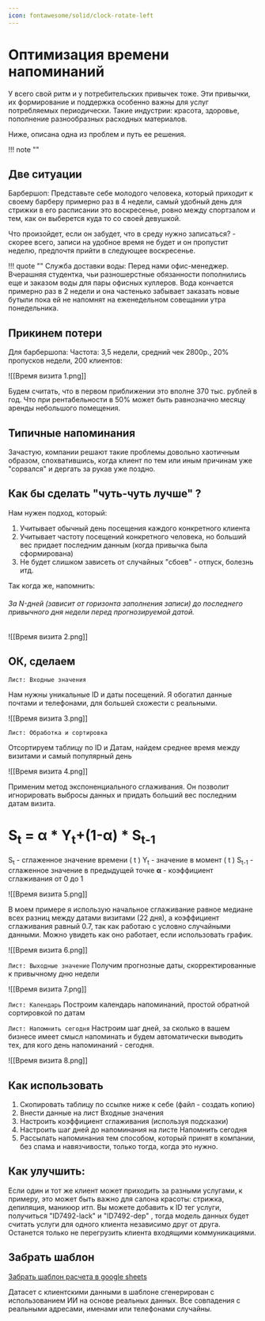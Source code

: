 ```yaml
---
icon: fontawesome/solid/clock-rotate-left
---
```

# Оптимизация времени напоминаний


У всего свой ритм и у потребительских привычек тоже. Эти привычки, их формирование и поддержка особенно важны для услуг потребляемых периодически. Такие индустрии: красота, здоровье, пополнение разнообразных расходных материалов.

Ниже, описана одна из проблем и путь ее решения.

!!! note ""

## Две ситуации

Барбершоп:
Представьте себе молодого человека, который приходит к своему барберу примерно раз в 4 недели, самый удобный день для стрижки в его расписании это воскресенье, ровно между спортзалом и тем, как он выберется куда то со своей девушкой.

Что произойдет, если он забудет, что в среду нужно записаться? - скорее всего, записи на удобное время не будет и он пропустит неделю, предпочтя прийти в следующее воскресенье.

!!! quote ""
Служба доставки воды:
Перед нами офис-менеджер. Вчерашняя студентка, чьи разношерстные обязанности пополнились еще и заказом воды для пары офисных куллеров. Вода кончается примерно раз в 2 недели и она частенько забывает заказать новые бутыли пока ей не напомнят на еженедельном совещании утра понедельника.

## Прикинем потери

Для барбершопа: Частота: 3,5 недели, средний чек 2800р., 20% пропусков недели, 200 клиентов:

![[Время визита 1.png]]

Будем считать, что в первом приближении это вполне 370 тыс. рублей в год. Что при рентабельности в 50% может быть равнозначно месяцу аренды небольшого помещения.
## Типичные напоминания

Зачастую, компании решают такие проблемы довольно хаотичным образом, спохватившись, когда клиент по тем или иным причинам уже "сорвался" и дергать за рукав уже поздно.

## Как бы сделать "чуть-чуть лучше" ?

Нам нужен подход, который:

1. Учитывает обычный день посещения каждого конкретного клиента
2. Учитывает частоту посещений конкретного человека, но больший вес придает последним данным (когда привычка была сформирована)
3. Не будет слишком зависеть от случайных "сбоев" - отпуск, болезнь итд.

Так когда же, напомнить:

###### За N-дней (зависит от горизонта заполнения записи) до последнего привычного дня недели перед прогнозируемой датой.

![[Время визита 2.png]]

## ОК, сделаем

`Лист: Входные значения`

Нам нужны уникальные ID и даты посещений.
Я обогатил данные почтами и телефонами, для большей схожести с реальными.

![[Время визита 3.png]]

`Лист: Обработка и сортировка`

Отсортируем таблицу по ID и Датам, найдем среднее время между визитами и самый популярный день

![[Время визита 4.png]]

Применим метод экспоненциального сглаживания. Он позволит игнорировать выбросы данных и придать больший вес последним датам визита.

# S<sub>t</sub> = **α** * Y<sub>t</sub>+(1-**α**) * S<sub>t-1</sub>

S<sub>t</sub> - сглаженное значение времени ( t )
Y<sub>t</sub> - значение в момент ( t )
S<sub>t-1</sub> - сглаженное значение в предыдущей точке
**α** - коэффициент сглаживания от 0 до 1

![[Время визита 5.png]]

В моем примере я использую начальное сглаживание равное медиане всех разниц между датами визитами (22 дня), а коэффициент сглаживания равный 0.7, так как работаю с условно случайными данными. Можно увидеть как оно работает, если использовать график.

![[Время визита 6.png]]

`Лист: Выходные значение`
Получим прогнозные даты, скорректированные к привычному дню недели

![[Время визита 7.png]]

`Лист: Календарь`
Построим календарь напоминаний, простой обратной сортировкой по датам

`Лист: Напомнить сегодня`
Настроим шаг дней, за сколько в вашем бизнесе имеет смысл напоминать и будем автоматически выводить тех, для кого день напоминаний - сегодня.

![[Время визита 8.png]]

## Как использовать

1. Скопировать таблицу по ссылке ниже к себе (файл - создать копию)
2. Внести данные на лист Входные значения
3. Настроить коэффициент сглаживания (используя подсказки)
4. Настроить шаг дней до напоминания на листе Напомнить сегодня
5. Рассылать напоминания тем способом, который принят в компании, без спама и навязчивости, только тогда, когда это нужно.

## Как улучшить:

Если один и тот же клиент может приходить за разными услугами, к примеру, это может быть важно для салона красоты: стрижка, депиляция, маникюр итп. Вы можете добавить к ID тег услуги, получиться "ID7492-lack" и "ID7492-dep" , тогда модель данных будет считать услуги для одного клиента независимо друг от друга. Останется только не перегрузить клиента входящими коммуникациями.

## Забрать шаблон
[Забрать шаблон расчета в google sheets](https://docs.google.com/spreadsheets/d/1wKJ6BaYkvZNl4HGyreUwjXidqUlf8_nus45J9cbXWe0/edit?usp=sharing)

Датасет с клиентскими данными в шаблоне сгенерирован с использованием ИИ на основе реальных данных. Все совпадения с реальными адресами, именами или телефонами случайны.
